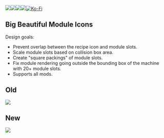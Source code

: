 [![](https://img.shields.io/badge/dynamic/json?color=orange&label=Factorio&query=downloads_count&suffix=%20downloads&url=https%3A%2F%2Fmods.factorio.com%2Fapi%2Fmods%2Fbig-beautiful-module-icons&style=for-the-badge)](https://mods.factorio.com/mod/big-beautiful-module-icons)[![](https://img.shields.io/badge/Discord-Community-blue?style=for-the-badge)](https://discord.gg/xRYEZYz5WR)[![](https://img.shields.io/github/issues/notnotmelon/big-beautiful-module-icons?label=Bug%20Reports&style=for-the-badge)](https://github.com/notnotmelon/big-beautiful-module-icons/issues)[![](https://img.shields.io/github/issues-pr/notnotmelon/big-beautiful-module-icons?label=Pull%20Requests&style=for-the-badge)](https://github.com/notnotmelon/big-beautiful-module-icons/pulls)[![Ko-Fi](https://img.shields.io/badge/Ko--fi-support%20me-ff5e5b?logo=kofi&logoColor=white&style=for-the-badge)](https://ko-fi.com/notnotmelon)

## Big Beautiful Module Icons

Design goals:
- Prevent overlap between the recipe icon and module slots.
- Scale module slots based on collision box area.
- Create "square packings" of module slots.
- Fix module rendering going outside the bounding box of the machine with 20+ module slots.
- Supports all mods.

## Old

![](https://assets-mod.factorio.com/assets/c54a89332e53b886be7f9e73ba897d16430cb668.png)

## New

![](https://assets-mod.factorio.com/assets/1cbbe795b03ee70fe8d5eb46c165ea712277cb4b.png)
